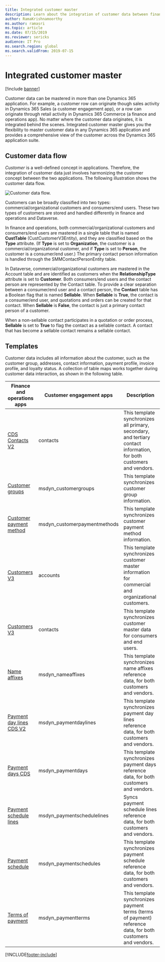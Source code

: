 ```yaml
---
title: Integrated customer master
description: Learn about the integration of customer data between finance and operations and Dataverse, including a table providing various templates.
author: RamaKrishnamoorthy
ms.author: ramasri
ms.topic: article
ms.date: 07/15/2019
ms.reviewer: sericks
audience: IT Pro
ms.search.region: global
ms.search.validFrom: 2019-07-15
---
```


# Integrated customer master

[!include [banner](../../includes/banner.md)]



Customer data can be mastered in more than one Dynamics 365 application. For example, a customer row can originate though sales activity in Dynamics 365 Sales (a customer engagement app), or a row can originate through retail activity in Dynamics 365 Commerce (a finance and operations app). No matter where the customer data originates, it is integrated behind the scenes. Integrated customer master gives you the flexibility to master customer data in any Dynamics 365 application and provides a comprehensive view of the customer across the Dynamics 365 application suite.

## Customer data flow

*Customer* is a well-defined concept in applications. Therefore, the integration of customer data just involves harmonizing the customer concept between the two applications. The following illustration shows the customer data flow.

![Customer data flow.](media/dual-write-customer-data-flow.png)

Customers can be broadly classified into two types: commercial/organizational customers and consumers/end users. These two types of customers are stored and handled differently in finance and operations and Dataverse.

In finance and operations, both commercial/organizational customers and consumers/end users are mastered in a single table that is named **CustTable** (CustCustomerV3Entity), and they are classified based on the **Type** attribute. (If **Type** is set to **Organization**, the customer is a commercial/organizational customer, and if **Type** is set to **Person**, the customer is a consumer/end user.) The primary contact person information is handled through the SMMContactPersonEntity table.

In Dataverse, commercial/organizational customers are mastered in the Account table and are identified as customers when the **RelationshipType** attribute is set to **Customer**. Both consumers/end users and the contact person are represented by the Contact table. To provide a clear separation between a consumer/end user and a contact person, the **Contact** table has a Boolean flag that is named **Sellable**. When **Sellable** is **True**, the contact is a consumer/end user, and quotations and orders can be created for that contact. When **Sellable** is **False**, the contact is just a primary contact person of a customer.

When a non-sellable contact participates in a quotation or order process, **Sellable** is set to **True** to flag the contact as a sellable contact. A contact that has become a sellable contact remains a sellable contact.

## Templates

Customer data includes all information about the customer, such as the customer group, addresses, contact information, payment profile, invoice profile, and loyalty status. A collection of table maps works together during customer data interaction, as shown in the following table.

Finance and operations apps | Customer engagement apps         | Description
----------------------------|---------------------------------|------------
[CDS Contacts V2](mapping-reference.md#115) | contacts | This template synchronizes all primary, secondary, and tertiary contact information, for both customers and vendors.
[Customer groups](mapping-reference.md#126) | msdyn_customergroups | This template synchronizes customer group information.
[Customer payment method](mapping-reference.md#127) | msdyn_customerpaymentmethods | This template synchronizes customer payment method information.
[Customers V3](mapping-reference.md#101) | accounts | This template synchronizes customer master information for commercial and organizational customers.
[Customers V3](mapping-reference.md#116) | contacts | This template synchronizes customer master data for consumers and end users.
[Name affixes](mapping-reference.md#155) | msdyn_nameaffixes | This template synchronizes name affixes reference data, for both customers and vendors.
[Payment day lines CDS V2](mapping-reference.md#157) | msdyn_paymentdaylines | This template synchronizes payment day lines reference data, for both customers and vendors.
[Payment days CDS](mapping-reference.md#158) | msdyn_paymentdays | This template synchronizes payment days reference data, for both customers and vendors.
[Payment schedule lines](mapping-reference.md#159) | msdyn_paymentschedulelines | Syncs payment schedule lines reference data, for both customers and vendors.
[Payment schedule](mapping-reference.md#160) | msdyn_paymentschedules | This template synchronizes payment schedule reference data, for both customers and vendors.
[Terms of payment](mapping-reference.md#161) | msdyn_paymentterms | This template synchronizes payment terms (terms of payment) reference data, for both customers and vendors.

[!INCLUDE[footer-include](../../../../includes/footer-banner.md)]

